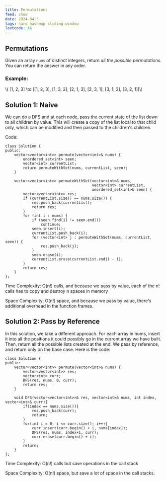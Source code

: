 ```yaml
---
title: Permutations
feed: show
date: 2024-04-3
tags: hard hashmap sliding-window
leetcode: 46
---
```


## Permutations

Given an array `nums` of distinct integers, return *all the possible permutations.* You can return the answer in any order.

### Example:  

\\\( \[1, 2, 3\] \to \[\[1, 2, 3], \[1, 3, 2], \[2, 1, 3\], \[2, 3, 1\], \[3, 1, 2\], \[3, 2, 1\]\]\\\)

## Solution 1: Naive

We can do a DFS and at each node, pass the current state of the list down to all children by value. This will create a copy of the list local to that child only, which can be modified and then passed to the children's children.

Code:
```
class Solution {
public:
    vector<vector<int>> permute(vector<int>& nums) {
        unordered_set<int> seen;
        vector<int> currentList;
        return permuteWithSet(nums, currentList, seen);
    }

    vector<vector<int>> permuteWithSet(vector<int>& nums,
                                       vector<int> currentList,
                                       unordered_set<int>& seen) {
        vector<vector<int>> res;
        if (currentList.size() == nums.size()) {
            res.push_back(currentList);
            return res;
        }
        for (int i : nums) {
            if (seen.find(i) != seen.end())
                continue;
            seen.insert(i);
            currentList.push_back(i);
            for (vector<int> j : permuteWithSet(nums, currentList, seen)) {
                res.push_back(j);
            }
            seen.erase(i);
            currentList.erase(currentList.end() - 1);
        }
        return res;
    }
};
```

Time Complexity: O(n!) calls, and because we pass by value, each of the n! calls has to copy and destroy n spaces in memory

Space Complexity: O(n!) space, and because we pass by value, there's additional overhead in the function frames.

## Solution 2: Pass by Reference

In this solution, we take a different approach. For each array in nums, insert it into all the positions it could possibly go in the current array we have built. Then, return all the possible lists created at the end. We pass by reference, and return only on the base case. Here is the code:

```
class Solution {
public:
    vector<vector<int>> permute(vector<int>& nums) {
        vector<vector<int>> res;
        vector<int> curr;
        DFS(res, nums, 0, curr);
        return res;
    }

    void DFS(vector<vector<int>>& res, vector<int>& nums, int index, vector<int>& curr){
        if(index == nums.size()){
            res.push_back(curr);
            return;
        }
        for(int i = 0; i <= curr.size(); i++){
            curr.insert(curr.begin() + i, nums[index]);
            DFS(res, nums, index+1, curr);
            curr.erase(curr.begin() + i);
        }
        return;
    }
};
```
Time Complexity: O(n!) calls but save operations in the call stack

Space Complexity: O(n!) space, but save a lot of space in the call stacks.

